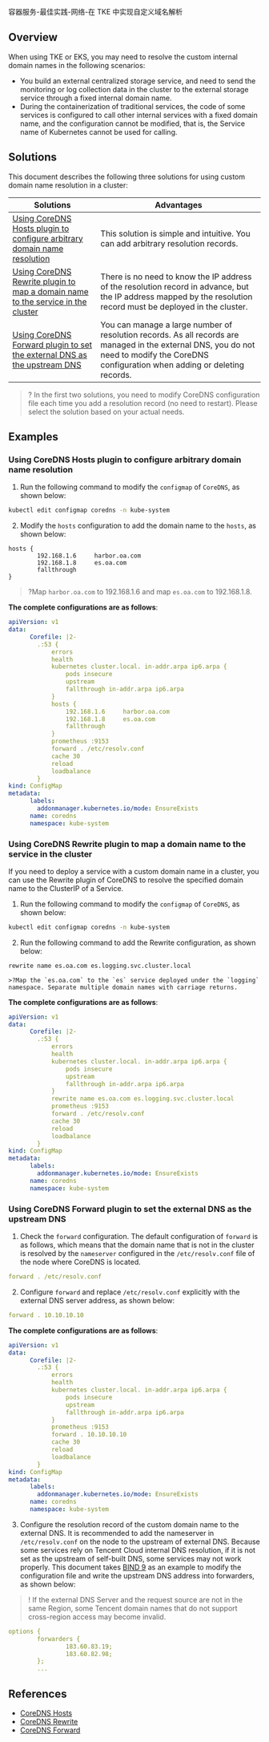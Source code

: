 容器服务-最佳实践-网络-在 TKE 中实现自定义域名解析
## Overview

When using TKE or EKS, you may need to resolve the custom internal domain names in the following scenarios:

- You build an external centralized storage service, and need to send the monitoring or log collection data in the cluster to the external storage service through a fixed internal domain name.
- During the containerization of traditional services, the code of some services is configured to call other internal services with a fixed domain name, and the configuration cannot be modified, that is, the Service name of Kubernetes cannot be used for calling.



## Solutions
This document describes the following three solutions for using custom domain name resolution in a cluster:

| Solutions | Advantages |
|---------|---------|
| [Using CoreDNS Hosts plugin to configure arbitrary domain name resolution](#scheme1) | This solution is simple and intuitive. You can add arbitrary resolution records. |
| [Using CoreDNS Rewrite plugin to map a domain name to the service in the cluster](#scheme2) | There is no need to know the IP address of the resolution record in advance, but the IP address mapped by the resolution record must be deployed in the cluster. |
| [Using CoreDNS Forward plugin to set the external DNS as the upstream DNS](#scheme3) | You can manage a large number of resolution records. As all records are managed in the external DNS, you do not need to modify the CoreDNS configuration when adding or deleting records. |

>? In the first two solutions, you need to modify CoreDNS configuration file each time you add a resolution record (no need to restart). Please select the solution based on your actual needs.


## Examples



### Using CoreDNS Hosts plugin to configure arbitrary domain name resolution

1. Run the following command to modify the `configmap` of `CoreDNS`, as shown below:
``` bash
kubectl edit configmap coredns -n kube-system
```
2. Modify the `hosts` configuration to add the domain name to the `hosts`, as shown below:
```
hosts {
        192.168.1.6     harbor.oa.com
        192.168.1.8     es.oa.com
        fallthrough
}
```
 >?Map `harbor.oa.com` to 192.168.1.6 and map `es.oa.com` to 192.168.1.8.

 **The complete configurations are as follows**:
```yaml
apiVersion: v1
data:
      Corefile: |2-
        .:53 {
            errors
            health
            kubernetes cluster.local. in-addr.arpa ip6.arpa {
                pods insecure
                upstream
                fallthrough in-addr.arpa ip6.arpa
            }
            hosts {
                192.168.1.6     harbor.oa.com
                192.168.1.8     es.oa.com
                fallthrough
            }
            prometheus :9153
            forward . /etc/resolv.conf
            cache 30
            reload
            loadbalance
        }
kind: ConfigMap
metadata:
      labels:
        addonmanager.kubernetes.io/mode: EnsureExists
      name: coredns
      namespace: kube-system
```



### Using CoreDNS Rewrite plugin to map a domain name to the service in the cluster



If you need to deploy a service with a custom domain name in a cluster, you can use the Rewrite plugin of CoreDNS to resolve the specified domain name to the ClusterIP of a Service.

1. Run the following command to modify the `configmap` of `CoreDNS`, as shown below:
```bash
kubectl edit configmap coredns -n kube-system
```
2. Run the following command to add the Rewrite configuration, as shown below:
```bash
rewrite name es.oa.com es.logging.svc.cluster.local
```
	>?Map the `es.oa.com` to the `es` service deployed under the `logging` namespace. Separate multiple domain names with carriage returns.

 **The complete configurations are as follows**:
```yaml
apiVersion: v1
data:
      Corefile: |2-
        .:53 {
            errors
            health
            kubernetes cluster.local. in-addr.arpa ip6.arpa {
                pods insecure
                upstream
                fallthrough in-addr.arpa ip6.arpa
            }
            rewrite name es.oa.com es.logging.svc.cluster.local
            prometheus :9153
            forward . /etc/resolv.conf
            cache 30
            reload
            loadbalance
        }
kind: ConfigMap
metadata:
      labels:
        addonmanager.kubernetes.io/mode: EnsureExists
      name: coredns
      namespace: kube-system
```



### Using CoreDNS Forward plugin to set the external DNS as the upstream DNS

1. Check the `forward` configuration. The default configuration of `forward` is as follows, which means that the domain name that is not in the cluster is resolved by the `nameserver` configured in the `/etc/resolv.conf` file of the node where CoreDNS is located.
```yaml
forward . /etc/resolv.conf
```
2. Configure `forward` and replace `/etc/resolv.conf` explicitly with the external DNS server address, as shown below:
```yaml
forward . 10.10.10.10
```
 **The complete configurations are as follows**:
```yaml
apiVersion: v1
data:
      Corefile: |2-
        .:53 {
            errors
            health
            kubernetes cluster.local. in-addr.arpa ip6.arpa {
                pods insecure
                upstream
                fallthrough in-addr.arpa ip6.arpa
            }
            prometheus :9153
            forward . 10.10.10.10
            cache 30
            reload
            loadbalance
        }
kind: ConfigMap
metadata:
      labels:
        addonmanager.kubernetes.io/mode: EnsureExists
      name: coredns
      namespace: kube-system
```
3. Configure the resolution record of the custom domain name to the external DNS. It is recommended to add the nameserver in `/etc/resolv.conf` on the node to the upstream of external DNS. Because some services rely on Tencent Cloud internal DNS resolution, if it is not set as the upstream of self-built DNS, some services may not work properly. This document takes [BIND 9](https://www.isc.org/bind/) as an example to modify the configuration file and write the upstream DNS address into forwarders, as shown below:


>! If the external DNS Server and the request source are not in the same Region, some Tencent domain names that do not support cross-region access may become invalid.

```yaml
options {
        forwarders {
                183.60.83.19;
                183.60.82.98;
        };
        ...
```



## References

- [CoreDNS Hosts](https://coredns.io/plugins/hosts/)
- [CoreDNS Rewrite](https://coredns.io/plugins/rewrite/)
- [CoreDNS Forward](https://coredns.io/plugins/forward/)
